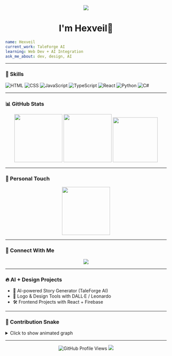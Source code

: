 <p align="center">
  <img src="https://capsule-render.vercel.app/api?text=Hey+There!&animation=fadeIn&type=waving&color=gradient&height=100"/>
</p>

<h1 align="center">I'm Hexveil👋</h1>

```yaml
name: Hexveil
current_work: TaleForge AI
learning: Web Dev + AI Integration
ask_me_about: dev, design, AI
```

---

### 🎯 Skills

![HTML](https://img.shields.io/badge/-HTML5-E34F26?logo=html5&logoColor=fff&style=flat)
![CSS](https://img.shields.io/badge/-CSS3-1572B6?logo=css3&logoColor=fff&style=flat)
![JavaScript](https://img.shields.io/badge/-JavaScript-F7DF1E?logo=javascript&logoColor=000&style=flat)
![TypeScript](https://img.shields.io/badge/-TypeScript-3178C6?logo=typescript&logoColor=fff&style=flat)
![React](https://img.shields.io/badge/-React-61DAFB?logo=react&logoColor=000&style=flat)
![Python](https://img.shields.io/badge/-Python-3776AB?logo=python&logoColor=fff&style=flat)
![C#](https://img.shields.io/badge/-C%23-239120?logo=c-sharp&logoColor=fff&style=flat)

---

### 📊 GitHub Stats

<div align="center">
  <img src="https://github-readme-stats.vercel.app/api?username=HexveilX&show_icons=true&include_all_commits=true&count_private=true&theme=dracula&hide_border=false" height="150" />
  <img src="https://streak-stats.demolab.com?user=HexveilX&theme=dracula&hide_border=false" height="150" />
  <img src="https://github-readme-stats.vercel.app/api/top-langs?username=HexveilX&layout=compact&langs_count=8&theme=onedark&hide_border=false" height="140" />
</div>

---

### 🔸 Personal Touch

<p align="center">
  <img height="150" src="https://media1.giphy.com/media/v1.Y2lkPTc5MGI3NjExdnh3OWx3ejRrYzFocnFpaDJxZ2dmOXd4endobGhnOGd5cmxleGNyZCZlcD12MV9pbnRlcm5hbF9naWZfYnlfaWQmY3Q9Zw/4Ev0Ari2Nd9io/giphy.gif"/>
</p>

---

### 📢 Connect With Me

<p align="center">
  <a href="https://discord.com/users/zezolz" target="_blank">
    <img src="https://img.shields.io/badge/Discord-Zezolz-5865F2?logo=discord&logoColor=white" />
  </a>
</p>

---

### 🔥 AI + Design Projects

- 🧀 AI-powered Story Generator (TaleForge AI)
- 🎨 Logo & Design Tools with DALL·E / Leonardo
- 🛠️ Frontend Projects with React + Firebase

---

### 🔄 Contribution Snake

<details>
  <summary>Click to show animated graph</summary>

  <picture>
    <source media="(prefers-color-scheme: dark)" srcset="https://raw.githubusercontent.com/HexveilX/HexveilX/output/github-contribution-grid-snake-dark.svg">
    <source media="(prefers-color-scheme: light)" srcset="https://raw.githubusercontent.com/HexveilX/HexveilX/output/github-contribution-grid-snake.svg">
    <img alt="github contribution graph" src="https://raw.githubusercontent.com/HexveilX/HexveilX/output/github-contribution-grid-snake.svg">
  </picture>
</details>

---

<p align="center">
  <img src="https://komarev.com/ghpvc/?username=HexveilX&style=flat-square&color=blue" alt="GitHub Profile Views" />
  <img src="https://img.shields.io/github/followers/HexveilX?label=Followers&style=flat-square" />
</p>
